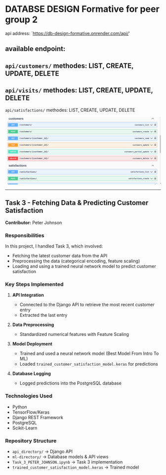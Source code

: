 # DATABSE DESIGN  Formative for peer group 2
 api address:
`https://db-design-formative.onrender.com/api/'  

available endpoint: 
---
`api/customers/`
methodes: LIST, CREATE, UPDATE, DELETE
---
`api/visits/`
methodes: LIST, CREATE, UPDATE, DELETE
---
`api/satisfactions/`
methodes: LIST, CREATE, UPDATE, DELETE

![Alt text](api_directory/Screenshot%20from%202025-03-13%2018-22-45.png)

---
## **Task 3 - Fetching Data & Predicting Customer Satisfaction**  
**Contributor:** Peter Johnson  

### **Responsibilities**  
In this project, I handled Task 3, which involved:  
- Fetching the latest customer data from the API  
- Preprocessing the data (categorical encoding, feature scaling)  
- Loading and using a trained neural network model to predict customer satisfaction  

### **Key Steps Implemented**  
1. **API Integration**  
   - Connected to the Django API to retrieve the most recent customer entry  
   - Extracted the last entry 

2. **Data Preprocessing**  
   - Standardized numerical features with Feature Scaling  

3. **Model Deployment**  
   - Trained and used a neural network model (Best Model From Intro To ML)  
   - Loaded `trained_customer_satisfaction_model.keras` for predictions  

4. **Database Logging**  
   - Logged predictions into the PostgreSQL database  

### **Technologies Used**  
- Python  
- TensorFlow/Keras  
- Django REST Framework  
- PostgreSQL  
- Scikit-Learn  

### **Repository Structure**  
- `api_directory/` → Django API  
- `ml-directory/` → Database models & API views  
- `Task_3_PETER_JOHNSON.ipynb` → Task 3 implementation  
- `trained_customer_satisfaction_model.keras` → Trained model  



